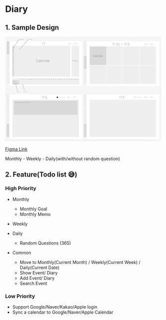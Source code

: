 # Diary

## 1. Sample Design

![Sample Image](https://github.com/98yejin/Diary/blob/main/Image/SampleImage.png?raw=true)

[Figma Link](https://www.figma.com/file/zhZznl2uJzEpXiKrisXVfi/Diary?node-id=0%3A1)

Monthly - Weekly - Daily(with/without random question)

## 2. Feature(Todo list :sweat_smile:)

### High Priority

- Monthly
  - Monthly Goal
  - Monthly Memo
- Weekly
- Daily
  - Random Questions (365)

- Common
  - Move to Monthly(Current Month) / Weekly(Current Week) / Daily(Current Date)  
  - Show Event/ Diary
  - Add Event/ Diary
  - Search Event

### Low Priority

- Support Google/Naver/Kakao/Apple login
- Sync a calendar to Google/Naver/Apple Calendar

